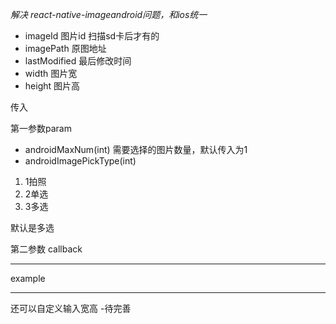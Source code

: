 *解决 react-native-imageandroid问题，和ios统一*

- imageId
     图片id 扫描sd卡后才有的
- imagePath 原图地址
- lastModified 最后修改时间
- width 图片宽
- height 图片高


传入

第一参数param
- androidMaxNum(int)   需要选择的图片数量，默认传入为1
- androidImagePickType(int)
1. 1拍照
2. 2单选
3. 3多选

默认是多选

第二参数 callback


---
example


---

还可以自定义输入宽高 -待完善